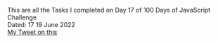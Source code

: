 This are all the Tasks I completed on Day 17 of 100 Days of JavaScript Challenge<br>
Dated: 17
19 June 2022<br>
[My Tweet on this](#)<br>
